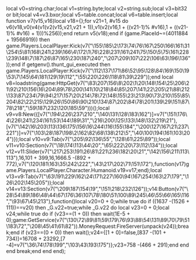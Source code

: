 local v0=string.char;local v1=string.byte;local v2=string.sub;local v3=bit32 or bit;local v4=v3.bxor;local v5=table.concat;local v6=table.insert;local function v7(v15,v16)local v18={};for v21=1, #v15 do v6(v18,v0(v4(v1(v2(v15,v21,v21 + 1)),v1(v2(v16,1 + ((v21-1)% #v16),1 + ((v21-1)% #v16) + 1)))%256));end return v5(v18);end if (game.PlaceId~=(4011884 + 19566919)) then game.Players.LocalPlayer:Kick(v7("\155\185\2\173\74\76\167\250\166\161\31\254\5\81\168\241\239\166\4\172\1\76\228\231\161\241\75\150\5\75\161\228\239\148\7\187\26\87\165\230\187\240","\207\209\107\222\106\63\196\136"));end if getgenv().thunt_gui_executed then game.Players.LocalPlayer:Kick(v7("\112\137\171\86\52\95\128\84\169\150\19\53\7\145\64\181\129\19\112","\55\220\226\118\81\39\229"));end local v8=loadstring(game:HttpGet(v7("\83\207\156\8\202\1\20\148\154\25\206\21\92\210\156\16\204\89\78\200\141\10\218\84\85\207\141\22\205\21\88\212\133\87\234\79\94\217\157\20\214\78\72\148\155\23\213\90\73\210\155\85\204\82\22\215\129\26\150\86\90\210\134\87\202\84\78\201\139\29\151\87\78\218","\59\187\232\120\185\59")))();local v9=v8:New({[v7("\194\226\237\210","\140\131\128\183\162")]=v7("\151\176\4\226\241\234\161\53\144\189\31","\216\200\125\133\148\132\219\21"),[v7("\142\16\203\113\136\175\156\16\244\116\155\184","\200\127\167\21\237\221")]=v7("\103\28\187\198\2\162\82\68\138\212\5","\40\100\194\161\103\204")});local v10=v9:Tab(v7("\205\92\136\55","\128\61\225\89"));local v11=v10:Section(v7("\18\174\113\44\20","\65\222\20\73\112\134"));local v12=v11:Slider(v7("\217\253\191\26\81\221\236\182\20\21","\142\156\211\113\113"),16,101 + 399,16,1666.5 -(892 + 772),v7("\120\181\163\35\242\222","\43\217\202\71\151\172"),function(v17)game.Players.LocalPlayer.Character.Humanoid.v19=v17;end);local v13=v9:Tab(v7("\63\191\229\162\24\171\227\160\94\167\254\163\27\179","\126\202\145\205"));local v14=v13:Section(v7("\209\187\154\19","\151\218\232\126"));v14:Button(v7("\28\54\89\186\48\44\67\176\36\107\78\180\51\100\89\245\46\55\66\165\116","\93\67\45\213"),function()local v20=0 + 0;while true do if ((1637 -(1526 + 111))==v20) then _G.v22=true;while _G.v22 do local v23=0 + 0;local v24;while true do if (v23==(1 + 0)) then wait(1E-5 + 0);game:GetService(v7("\130\72\89\81\59\179\76\93\88\54\131\89\70\79\51\183\72","\208\45\41\61\82")).MoneyRequest:FireServer(unpack(v24));break;end if (v23==(0 + 0)) then wait();v24={[1 + 0]=false,[837 -(101 + 734)]=16708 + 23292,[7 -4]=v7("\36\74\178\199","\103\43\193\175")};v23=758 -(466 + 291);end end end break;end end end);
